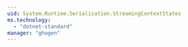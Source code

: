 ```yaml
---
uid: System.Runtime.Serialization.StreamingContextStates
ms.technology: 
  - "dotnet-standard"
manager: "ghogen"
---
```

